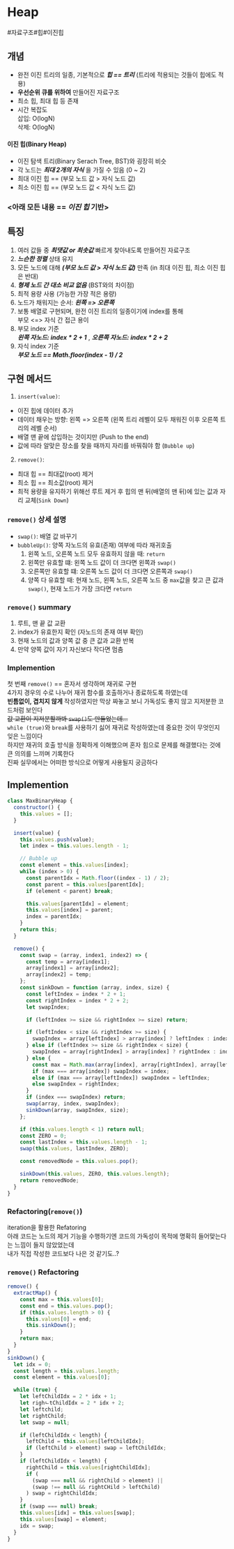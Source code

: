 # Heap

#자료구조#힙#이진힙

## 개념
- 완전 이진 트리의 일종, 기본적으로 **_힙 == 트리_** (트리에 적용되는 것들이 힙에도 적용)
- **우선순위 큐를 위하여** 만들어진 자료구조
- 최소 힙, 최대 힙 등 존재
- 시간 복잡도  
  삽입: O(logN)  
  삭제: O(logN)

#### 이진 힙(Binary Heap)
- 이진 탐색 트리(Binary Serach Tree, BST)와 굉장히 비슷
- 각 노드는 **_최대 2개의 자식_** 을 가질 수 있음 (0 ~ 2)
- 최대 이진 힙 == (부모 노드 값 > 자식 노드 값)
- 최소 이진 힙 == (부모 노드 값 < 자식 노드 값)

### <아래 모든 내용 == **_이진 힙_** 기반>

## 특징 
1. 여러 값들 중 **_최댓값 or 최솟값_** 빠르게 찾아내도록 만들어진 자료구조
2. **_느슨한 정렬_** 상태 유지
3. 모든 노드에 대해 **_(부모 노드 값 > 자식 노드 값)_** 만족 (in 최대 이진 힙, 최소 이진 힙은 반대)
4. **_형제 노드 간 대소 비교 없음_** (BST와의 차이점)
5. 최적 용량 사용 (가능한 가장 적은 용량)
6. 노드가 채워지는 순서: **_왼쪽 => 오른쪽_**
7. 보통 배열로 구현되며, 완전 이진 트리의 일종이기에 index를 통해  
  부모 <=> 자식 간 접근 용이
8. 부모 index 기준  
  **_왼쪽 자노드: index * 2 + 1_** , **_오른쪽 자노드: index * 2 + 2_**
9. 자식 index 기준  
  **_부모 노드 == Math.floor(index - 1) / 2_**


## 구현 메서드
1. `insert(value)`:  
- 이진 힙에 데이터 추가  
- 데이터 채우는 방향: 왼쪽 => 오른쪽 (왼쪽 트리 레벨이 모두 채워진 이후 오른쪽 트리의 레벨 순서)  
- 배열 맨 끝에 삽입하는 것이지만 (Push to the end)  
- 값에 따라 알맞은 장소를 찾을 때까지 자리를 바꿔줘야 함 (`Bubble up`)  
2. `remove()`:  
- 최대 힙 == 최대값(root) 제거
- 최소 힙 == 최소값(root) 제거
- 최적 용량을 유지하기 위해선 루트 제거 후 힙의 맨 뒤(배열의 맨 뒤)에 있는 값과 자리 교체(`Sink Down`)  

### `remove()` 상세 설명
- `swap()`: 배열 값 바꾸기
- `bubbleUp()`: 양쪽 자노드의 유효(존재) 여부에 따라 재귀호출
  1. 왼쪽 노드, 오른쪽 노드 모두 유효하지 않을 때: `return`
  2. 왼쪽만 유효할 떄: 왼쪽 노드 값이 더 크다면 왼쪽과 `swap()`
  3. 오른쪽만 유효할 떄: 오른쪽 노드 값이 더 크다면 오른쪽과 `swap()`
  4. 양쪽 다 유효할 때: 현재 노드, 왼쪽 노드, 오른쪽 노드 중 `max`값을 찾고 큰 값과 `swap()`, 현재 노드가 가장 크다면 `return`

### `remove()` summary
1. 루트, 맨 끝 값 교환
2. index가 유효한지 확인 (자노드의 존재 여부 확인)
3. 현재 노드의 값과 양쪽 값 중 큰 값과 교환 반복
4. 만약 양쪽 값이 자기 자신보다 작다면 멈춤

### Implemention
첫 번째 `remove()` == 혼자서 생각하며 재귀로 구현  
4가지 경우의 수로 나누어 재귀 함수를 호출하거나 종료하도록 하였는데  
**빈틈없이, 겹치지 않게** 작성하였지만 막상 짜놓고 보니 가독성도 좋지 않고 지저분한 코드처럼 보인다  
~~값 교환이 지저분할까봐 `swap()`도 만들었는데...~~  
`while (true)`와 `break`를 사용하기 싫어 재귀로 작성하였는데 중요한 것이 무엇인지 잊은 느낌이다  
하지만 재귀의 호출 방식을 정확하게 이해했으며 혼자 힘으로 문제를 해결했다는 것에 큰 의의를 느끼며 기록한다  
진짜 실무에서는 어떠한 방식으로 어떻게 사용될지 궁금하다  

## Implemention
```js
class MaxBinaryHeap {
  constructor() {
    this.values = [];
  }

  insert(value) {
    this.values.push(value);
    let index = this.values.length - 1;

    // Bubble up
    const element = this.values[index];
    while (index > 0) {
      const parentIdx = Math.floor((index - 1) / 2);
      const parent = this.values[parentIdx];
      if (element < parent) break;

      this.values[parentIdx] = element;
      this.values[index] = parent;
      index = parentIdx;
    }
    return this;
  }

  remove() {
    const swap = (array, index1, index2) => {
      const temp = array[index1];
      array[index1] = array[index2];
      array[index2] = temp;
    };
    const sinkDown = function (array, index, size) {
      const leftIndex = index * 2 + 1;
      const rightIndex = index * 2 + 2;
      let swapIndex;

      if (leftIndex >= size && rightIndex >= size) return;

      if (leftIndex < size && rightIndex >= size) {
        swapIndex = array[leftIndex] > array[index] ? leftIndex : index;
      } else if (leftIndex >= size && rightIndex < size) { 
        swapIndex = array[rightIndex] > array[index] ? rightIndex : index;
      } else { 
        const max = Math.max(array[index], array[rightIndex], array[leftIndex]);
        if (max === array[index]) swapIndex = index;
        else if (max === array[leftIndex]) swapIndex = leftIndex;
        else swapIndex = rightIndex;
      }
      if (index === swapIndex) return;
      swap(array, index, swapIndex);
      sinkDown(array, swapIndex, size);
    };

    if (this.values.length < 1) return null;
    const ZERO = 0;
    const lastIndex = this.values.length - 1;
    swap(this.values, lastIndex, ZERO);

    const removedNode = this.values.pop();

    sinkDown(this.values, ZERO, this.values.length);
    return removedNode;
  }
}
```

### Refactoring(`remove()`)
iteration을 활용한 Refatoring  
아래 코드는 노드의 제거 기능을 수행하기엔 코드의 가독성이 목적에 명확히 들어맞는다는 느낌이 들지 않았었는데  
내가 직접 작성한 코드보다 나은 것 같기도..?  

### `remove()` Refactoring
```js
remove() {
  extractMap() {
    const max = this.values[0];
    const end = this.values.pop();
    if (this.values.length > 0) {
      this.values[0] = end;
      this.sinkDown();
    }
    return max;
  }
}
sinkDown() {
  let idx = 0;
  const length = this.values.length;
  const element = this.values[0];

  while (true) {
    let leftChildIdx = 2 * idx + 1;
    let righㄴtChildIdx = 2 * idx + 2;
    let leftchild;
    let rightChild;
    let swap = null;

    if (leftChildIdx < length) {
      leftChild = this.values[leftChildIdx];
      if (leftChild > element) swap = leftChildIdx;
    }
    if (leftChildIdx < length) {
      rightChild = this.values[rightChildIdx];
      if (
        (swap === null && rightChild > element) ||
        (swap !== null && rightCHild > leftChild)
      ) swap = rightChildIdx;
    }
    if (swap === null) break; 
    this.values[idx] = this.values[swap];
    this.values[swap] = element;
    idx = swap;
  }
}
```
